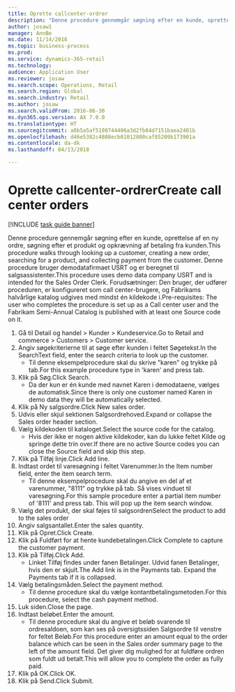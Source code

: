```yaml
--- 
title: Oprette callcenter-ordrer
description: "Denne procedure gennemgår søgning efter en kunde, oprettelse af en ny ordre, søgning efter et produkt og opkrævning af betaling fra kunden."
author: josaw1
manager: AnnBe
ms.date: 11/14/2016
ms.topic: business-process
ms.prod: 
ms.service: dynamics-365-retail
ms.technology: 
audience: Application User
ms.reviewer: josaw
ms.search.scope: Operations, Retail
ms.search.region: Global
ms.search.industry: Retail
ms.author: josaw
ms.search.validFrom: 2016-06-30
ms.dyn365.ops.version: AX 7.0.0
ms.translationtype: HT
ms.sourcegitcommit: a8b5a5af5108744406a3d2fb84d7151baea2481b
ms.openlocfilehash: d46e5382c4808ecb01012800caf85209b173901a
ms.contentlocale: da-dk
ms.lasthandoff: 04/13/2018

---
```

# <a name="create-call-center-orders"></a><span data-ttu-id="6d786-103">Oprette callcenter-ordrer</span><span class="sxs-lookup"><span data-stu-id="6d786-103">Create call center orders</span></span>

[!INCLUDE [task guide banner](../includes/task-guide-banner.md)]

<span data-ttu-id="6d786-104">Denne procedure gennemgår søgning efter en kunde, oprettelse af en ny ordre, søgning efter et produkt og opkrævning af betaling fra kunden.</span><span class="sxs-lookup"><span data-stu-id="6d786-104">This procedure walks through looking up a customer, creating a new order, searching for a product, and collecting payment from the customer.</span></span> <span data-ttu-id="6d786-105">Denne procedure bruger demodatafirmaet USRT og er beregnet til salgsassistenter.</span><span class="sxs-lookup"><span data-stu-id="6d786-105">This procedure uses demo data company USRT and is intended for the Sales Order Clerk.</span></span> <span data-ttu-id="6d786-106">Forudsætninger: Den bruger, der udfører proceduren, er konfigureret som call center-brugere, og Fabrikams halvårlige katalog udgives med mindst én kildekode i.</span><span class="sxs-lookup"><span data-stu-id="6d786-106">Pre-requisites:  The user who completes the procedure is set up as a Call center user and the Fabrikam Semi-Annual Catalog is published with at least one Source code on it.</span></span>

1. <span data-ttu-id="6d786-107">Gå til Detail og handel > Kunder > Kundeservice.</span><span class="sxs-lookup"><span data-stu-id="6d786-107">Go to Retail and commerce > Customers > Customer service.</span></span>
2. <span data-ttu-id="6d786-108">Angiv søgekriterierne til at søge efter kunden i feltet Søgetekst.</span><span class="sxs-lookup"><span data-stu-id="6d786-108">In the SearchText field, enter the search criteria to look up the customer.</span></span>
    * <span data-ttu-id="6d786-109">Til denne eksempelprocedure skal du skrive "karen" og trykke på tab.</span><span class="sxs-lookup"><span data-stu-id="6d786-109">For this example procedure type in 'karen' and press tab.</span></span>  
3. <span data-ttu-id="6d786-110">Klik på Søg.</span><span class="sxs-lookup"><span data-stu-id="6d786-110">Click Search.</span></span>
    * <span data-ttu-id="6d786-111">Da der kun er én kunde med navnet Karen i demodataene, vælges de automatisk.</span><span class="sxs-lookup"><span data-stu-id="6d786-111">Since there is only one customer named Karen in demo data they will be automatically selected.</span></span>  
4. <span data-ttu-id="6d786-112">Klik på Ny salgsordre.</span><span class="sxs-lookup"><span data-stu-id="6d786-112">Click New sales order.</span></span>
5. <span data-ttu-id="6d786-113">Udvis eller skjul sektionen Salgsordrehoved.</span><span class="sxs-lookup"><span data-stu-id="6d786-113">Expand or collapse the Sales order header section.</span></span>
6. <span data-ttu-id="6d786-114">Vælg kildekoden til kataloget.</span><span class="sxs-lookup"><span data-stu-id="6d786-114">Select the source code for the catalog.</span></span>
    * <span data-ttu-id="6d786-115">Hvis der ikke er nogen aktive kildekoder, kan du lukke feltet Kilde og springe dette trin over.</span><span class="sxs-lookup"><span data-stu-id="6d786-115">If there are no active Source codes you can close the Source field and skip this step.</span></span>  
7. <span data-ttu-id="6d786-116">Klik på Tilføj linje.</span><span class="sxs-lookup"><span data-stu-id="6d786-116">Click Add line.</span></span>
8. <span data-ttu-id="6d786-117">Indtast ordet til varesøgning i feltet Varenummer.</span><span class="sxs-lookup"><span data-stu-id="6d786-117">In the Item number field, enter the item search term.</span></span>
    * <span data-ttu-id="6d786-118">Til denne eksempelprocedure skal du angive en del af et varenummer, "8111" og trykke på tab. Så vises vinduet til varesøgning.</span><span class="sxs-lookup"><span data-stu-id="6d786-118">For this sample procedure enter a partial item number of '8111' and press tab. This will pop up the item search window.</span></span>  
9. <span data-ttu-id="6d786-119">Vælg det produkt, der skal føjes til salgsordren</span><span class="sxs-lookup"><span data-stu-id="6d786-119">Select the product to add to the sales order</span></span>
10. <span data-ttu-id="6d786-120">Angiv salgsantallet.</span><span class="sxs-lookup"><span data-stu-id="6d786-120">Enter the sales quantity.</span></span>
11. <span data-ttu-id="6d786-121">Klik på Opret.</span><span class="sxs-lookup"><span data-stu-id="6d786-121">Click Create.</span></span>
12. <span data-ttu-id="6d786-122">Klik på Fuldført for at hente kundebetalingen.</span><span class="sxs-lookup"><span data-stu-id="6d786-122">Click Complete to capture the customer payment.</span></span>
13. <span data-ttu-id="6d786-123">Klik på Tilføj.</span><span class="sxs-lookup"><span data-stu-id="6d786-123">Click Add.</span></span>
    * <span data-ttu-id="6d786-124">Linket Tilføj findes under fanen Betalinger. Udvid fanen Betalinger, hvis den er skjult.</span><span class="sxs-lookup"><span data-stu-id="6d786-124">The Add link is in the Payments tab. Expand the Payments tab if it is collapsed.</span></span>  
14. <span data-ttu-id="6d786-125">Vælg betalingsmåden.</span><span class="sxs-lookup"><span data-stu-id="6d786-125">Select the payment method.</span></span>
    * <span data-ttu-id="6d786-126">Til denne procedure skal du vælge kontantbetalingsmetoden.</span><span class="sxs-lookup"><span data-stu-id="6d786-126">For this procedure, select the cash payment method.</span></span>  
15. <span data-ttu-id="6d786-127">Luk siden.</span><span class="sxs-lookup"><span data-stu-id="6d786-127">Close the page.</span></span>
16. <span data-ttu-id="6d786-128">Indtast beløbet.</span><span class="sxs-lookup"><span data-stu-id="6d786-128">Enter the amount.</span></span>
    * <span data-ttu-id="6d786-129">Til denne procedure skal du angive et beløb svarende til ordresaldoen, som kan ses på oversigtssiden Salgsordre til venstre for feltet Beløb.</span><span class="sxs-lookup"><span data-stu-id="6d786-129">For this procedure enter an amount equal to the order balance which can be seen in the Sales order summary page to the left of the amount field.</span></span> <span data-ttu-id="6d786-130">Det giver dig mulighed for at fuldføre ordren som fuldt ud betalt.</span><span class="sxs-lookup"><span data-stu-id="6d786-130">This will allow you to complete the order as fully paid.</span></span>  
17. <span data-ttu-id="6d786-131">Klik på OK.</span><span class="sxs-lookup"><span data-stu-id="6d786-131">Click OK.</span></span>
18. <span data-ttu-id="6d786-132">Klik på Send.</span><span class="sxs-lookup"><span data-stu-id="6d786-132">Click Submit.</span></span>


